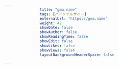 ---
                title: "gma.name"
                tags: [パーソナルサイト]
                externalUrl: "https://gma.name"
                weight: 42
                showDate: false
                showAuthor: false
                showReadingTime: false
                showEdit: false
                showLikes: false
                showViews: false
                layoutBackgroundHeaderSpace: false
                ---

